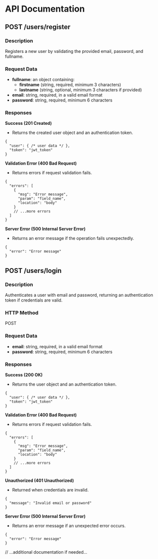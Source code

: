 # API Documentation

## POST /users/register

### Description

Registers a new user by validating the provided email, password, and fullname.

### Request Data

- **fullname**: an object containing:
  - **firstname** (string, required, minimum 3 characters)
  - **lastname** (string, optional, minimum 3 characters if provided)
- **email**: string, required, in a valid email format
- **password**: string, required, minimum 6 characters

### Responses

**Success (201 Created)**

- Returns the created user object and an authentication token.

```
{
  "user": { /* user data */ },
  "token": "jwt_token"
}
```

**Validation Error (400 Bad Request)**

- Returns errors if request validation fails.

```
{
  "errors": [
    {
      "msg": "Error message",
      "param": "field_name",
      "location": "body"
    }
    // ...more errors
  ]
}
```

**Server Error (500 Internal Server Error)**

- Returns an error message if the operation fails unexpectedly.

```
{
  "error": "Error message"
}
```

## POST /users/login

### Description

Authenticates a user with email and password, returning an authentication token if credentials are valid.

### HTTP Method

POST

### Request Data

- **email**: string, required, in a valid email format
- **password**: string, required, minimum 6 characters

### Responses

**Success (200 OK)**

- Returns the user object and an authentication token.

```
{
  "user": { /* user data */ },
  "token": "jwt_token"
}
```

**Validation Error (400 Bad Request)**

- Returns errors if request validation fails.

```
{
  "errors": [
    {
      "msg": "Error message",
      "param": "field_name",
      "location": "body"
    }
    // ...more errors
  ]
}
```

**Unauthorized (401 Unauthorized)**

- Returned when credentials are invalid.

```
{
  "message": "Invalid email or password"
}
```

**Server Error (500 Internal Server Error)**

- Returns an error message if an unexpected error occurs.

```
{
  "error": "Error message"
}
```

// ...additional documentation if needed...

